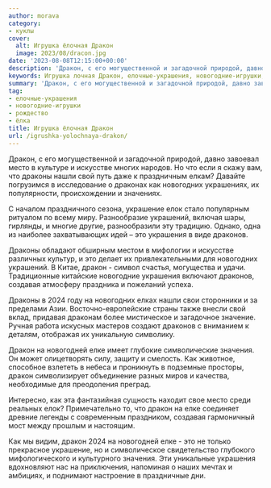 ```yaml
---
author: morava
category:
- куклы
cover:
  alt: Игрушка ёлочная Дракон
  image: 2023/08/dracon.jpg
date: '2023-08-08T12:15:00+00:00'
description: 'Дракон, с его могущественной и загадочной природой, давно завоевал место в культуре и искусстве многих народов. Но что если я скажу вам, что драконы нашли...'
keywords: Игрушка лочная Дракон, елочные-украшения, новогодние-игрушки, рождество, лка, дракон, драконы, новогодних, это, украшения, драконов, елке, место, искусстве, нашли, свой, украшение, елок, украшений, создавая
summary: 'Дракон, с его могущественной и загадочной природой, давно завоевал место в культуре и искусстве многих народов. Но что если я скажу вам, что драконы нашли...'
tag:
- елочные-украшения
- новогодние-игрушки
- рождество
- ёлка
title: Игрушка ёлочная Дракон
url: /igrushka-yolochnaya-drakon/
---
```


Дракон, с его могущественной и загадочной природой, давно завоевал место в культуре и искусстве многих народов. Но что если я скажу вам, что драконы нашли свой путь даже к праздничным елкам? Давайте погрузимся в исследование о драконах как новогодних украшениях, их популярности, происхождении и значениях.

С началом праздничного сезона, украшение елок стало популярным ритуалом по всему миру. Разнообразие украшений, включая шары, гирлянды, и многие другие, разнообразили эту традицию. Однако, одна из наиболее захватывающих идей – это украшения в виде драконов.

Драконы обладают обширным местом в мифологии и искусстве различных культур, и это делает их привлекательными для новогодних украшений. В Китае, дракон \- символ счастья, могущества и удачи. Традиционные китайские новогодние украшения включают драконов, создавая атмосферу праздника и пожеланий успеха.

Драконы в 2024 году на новогодних елках нашли свои сторонники и за пределами Азии. Восточно-европейские страны также внесли свой вклад, придавая драконам более мистическое и загадочное значение. Ручная работа искусных мастеров создают драконов с вниманием к деталям, отображая их уникальную символику.

Дракон на новогодней елке имеет глубокие символические значения. Он может олицетворять силу, защиту и смелость. Как животное, способное взлететь в небеса и проникнуть в подземные просторы, дракон символизирует объединение разных миров и качества, необходимые для преодоления преград.

Интересно, как эта фантазийная сущность находит свое место среди реальных елок? Примечательно то, что дракон на елке соединяет древние легенды с современным праздником, создавая гармоничный мост между прошлым и настоящим.

Как мы видим, дракон 2024 на новогодней елке - это не только прекрасное украшение, но и символическое свидетельство глубокого мифологического и культурного значения. Эти уникальные украшения вдохновляют нас на приключения, напоминая о наших мечтах и амбициях, и поднимают настроение в праздничные дни.
